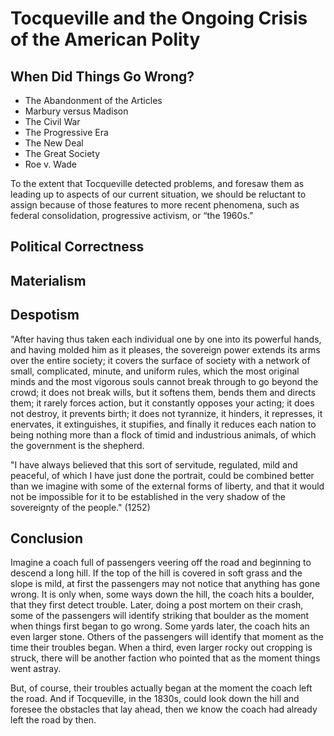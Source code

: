 # Tocqueville and the Ongoing Crisis of the American Polity

## When Did Things Go Wrong?

- The Abandonment of the Articles
- Marbury versus Madison
- The Civil War
- The Progressive Era
- The New Deal
- The Great Society
- Roe v. Wade


To the extent that Tocqueville detected problems, and foresaw them as
leading up to aspects of our current situation, we should be reluctant to
assign because of those features to more recent phenomena, such as federal
consolidation, progressive activism, or “the 1960s.”



## Political Correctness



## Materialism



## Despotism

"After having thus taken each individual one by one into its powerful hands, and
having molded him as it pleases, the sovereign power extends its arms over the
entire society; it covers the surface of society with a network of small,
complicated, minute, and uniform rules, which the most original minds and the
most vigorous souls cannot break through to go beyond the crowd; it does not
break wills, but it softens them, bends them and directs them; it rarely forces
action, but it constantly opposes your acting; it does not destroy, it prevents
birth; it does not tyrannize, it hinders, it represses, it enervates, it
extinguishes, it stupifies, and finally it reduces each nation to being nothing
more than a flock of timid and industrious animals, of which the government is
the shepherd.

"I have always believed that this sort of servitude, regulated, mild and
peaceful, of which I have just done the portrait, could be combined better than
we imagine with some of the external forms of liberty, and that it would not be
impossible for it to be established in the very shadow of the sovereignty of
the people."  (1252)

## Conclusion

Imagine a coach full of passengers veering off the road and beginning to
descend a long hill. If the top of the hill is covered in soft grass and the
slope is mild, at first the passengers may not notice that anything has gone
wrong. It is only when, some ways down the hill, the coach hits a boulder, that
they first detect trouble. Later, doing a post mortem on their crash, some of
the passengers will identify striking that boulder as the moment when things
first began to go wrong. Some yards later, the coach hits an even larger stone.
Others of the passengers will identify that moment as the time their troubles
began. When a third, even larger rocky out cropping is struck, there will be
another faction who pointed that as the moment things went astray.

But, of course, their troubles actually began at the moment the coach left the
road. And if Tocqueville, in the 1830s, could look down the hill and foresee
the obstacles that lay ahead, then we know the coach had already left the road
by then. 

